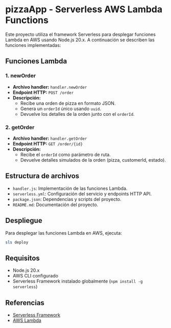 # pizzaApp - Serverless AWS Lambda Functions

Este proyecto utiliza el framework Serverless para desplegar funciones Lambda en AWS usando Node.js 20.x. A continuación se describen las funciones implementadas:

## Funciones Lambda

### 1. newOrder
- **Archivo handler:** `handler.newOrder`
- **Endpoint HTTP:** `POST /order`
- **Descripción:**
  - Recibe una orden de pizza en formato JSON.
  - Genera un `orderId` único usando `uuid`.
  - Devuelve los detalles de la orden junto con el `orderId`.

### 2. getOrder
- **Archivo handler:** `handler.getOrder`
- **Endpoint HTTP:** `GET /order/{id}`
- **Descripción:**
  - Recibe el `orderId` como parámetro de ruta.
  - Devuelve detalles simulados de la orden (pizza, customerId, estado).

## Estructura de archivos
- `handler.js`: Implementación de las funciones Lambda.
- `serverless.yml`: Configuración del servicio y endpoints HTTP API.
- `package.json`: Dependencias y scripts del proyecto.
- `README.md`: Documentación del proyecto.

## Despliegue
Para desplegar las funciones Lambda en AWS, ejecuta:

```powershell
sls deploy
```

## Requisitos
- Node.js 20.x
- AWS CLI configurado
- Serverless Framework instalado globalmente (`npm install -g serverless`)

## Referencias
- [Serverless Framework](https://www.serverless.com/)
- [AWS Lambda](https://aws.amazon.com/lambda/)
